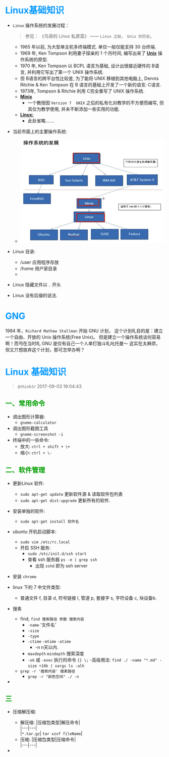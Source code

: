 # <font color=#0099ff> **Linux基础知识** </font> 

- `Linux` 操作系统的发展过程：
  > 参见： 《鸟哥的 Linux 私房菜》 —— `Linux 之前， Unix 的历史`。

    - 1965 年以前, 为大型单主机多终端模式. 单仅一般仅能支持 30 台终端.
    - 1969 年, Ken Tompson 利用妻子探亲的 1 个月时间, 编写出来了 <u>**Unix**</u>  操作系统的原型.
    - 1970 年, Ken Tompson 以 BCPL 语言为基础, 设计出很接近硬件的 B语言, 并利用它写出了第一个 UNIX 操作系统.
    - 但 B语言的跨平台性比较差, 为了能将 UNIX 移植到其他电脑上, Dennis Ritchie & Ken Tompson 在 B 语言的基础上开发了一个新的语言: C语言.
    - 1973年, Tompson & Ritchie 利用 C完全重写了  UNIX 操作系统.
    - <u>**Minix**</u>
        - 一个教授因 `Version 7  UNIX` 之后的私有化对教学的不方便而编写, 但其仅为教学使用, 并未不断添加一些实用的功能.
    - <u>**Linux:**</u>
        - 此处省略.......

- 当前市面上的主要操作系统:
     
    - ![当今市面上的主要操作系统](./image/当今主要操作系统.JPG)

- Linux 目录:
    - /user 应用程序存放
    - /home 用户家目录
    - 
- Linux 隐藏文件以 `.` 开头
- Linux 没有后缀的说法.

<div STYLE="page-break-after: always;"></div><!------------------ 分页符 ----------------->

# <font color=#0099ff> **GNG** </font> 

1984 年，`Richard Mathew Stallman` 开始 GNU 计划， 这个计划癿目的是：建立一个自由、开放的 Unix 操作系统(Free Unix)。 但是建立一个操作系统谈何容易啊！而丏在当时癿 GNU 是仅有自己一个人单打独斗癿叱托曼～ 这实在太麻烦，但又丌想放弃这个计划，那可怎举办啊？



# <font color=#0099ff> **Linux 基础知识** </font> 

> `@think3r` 2017-09-03 19:04:43

## <font color=#009A000> 一、常用命令 </font> 

- 调出图形计算器:
    - `gnome-calculator` 
- 调出图形截图工具
    - `gnome-screenshot -i`
- 终端中的一些命令:
    - 放大: `ctrl + shift + \+`
    - 缩小: `ctrl + \-`

## <font color=#009A000> 二、软件管理 </font> 

    
- 更新Linux 软件:
    - `sudo apt-get update` 更新软件源 & 读取软件包列表
    - `sudo apt-get dist-upgrade` 更新所有的软件.
- 安装单独的软件:
    - `sudo apt-get install 软件名`
- ubuntu 开机启动脚本:
    - `sudo vim /etc/rc.local`
    - 开启 SSH 服务:
        - `sudo /etc/init.d/ssh start`
        - 查看 ssh 服务器 `ps -e | grep ssh`
            - 出现 `sshd` 即为 ssh server

- 安装 `chrome`
- linux 下的 7 中文件类型:
    - 普通文件 f, 目录 d, 符号链接 l, 管道 p,  套接字 s, 字符设备 c, 块设备b.
- 搜素
    - find, `find 搜索路径 参数 搜索内容`
        - `-name` '文件名'
        - `-size` 
        - `-type`
        - `-ctime` `-mtime` `-atime` 
            -  -n n天以内.
        - `maxdepth` `mindepth` 搜索深度
        - `-ok` 或 `-exec` 执行的命令 `{} \;`
            -高级用法: `find ./ -name "*.md" -size +10k | xargs ls -alh`
    - `grep -r '搜索内容' 搜素路径`
        - `grep -r "颜色空间" ./ -n`
- 

## <font color=#009A000> 三  </font> 

- 压缩解压缩:
    - 解压缩:
        |压缩包类型|解压命令|    
        |---|---|   
        |`*.tar.gz`| `tar xzvf fileName`|
    - 压缩:
        |压缩包类型|压缩命令|    
        |---|---|

- 

